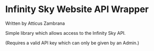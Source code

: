 # Infinity Sky Website API Wrapper

Written by Atticus Zambrana

Simple library which allows access to the Infinity Sky API.

(Requires a valid API key which can only be given by an Admin.)